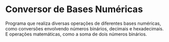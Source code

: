 # Conversor de Bases Numéricas
Programa que realiza diversas operações de diferentes bases numéricas, como conversões envolvendo números binários, decimais e hexadecimais. E operações matemáticas, como a soma de dois números binários.
